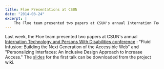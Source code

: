```yaml
---
title: Floe Presentations at CSUN
date: "2014-03-24"
excerpt: |
    The Floe team presented two papers at CSUN's annual Internation Technology and Persons With Disabilities conference.
---
```


Last week, the Floe team presented two papers at CSUN's annual
[Internation Technology and Persons With Disabilities conference](https://www.csun.edu/cod/conference/sessions/index.php/)
: "Fluid Infusion: Building the Next Generation of the Accessible Web" and "Personalizing Interfaces: An Inclusive
Design Approach to Increase Access." The
[slides](https://wiki.fluidproject.org/download/attachments/1707985/CSUN%202014%20Infusion%20Presentation.pdf?version=1&amp;modificationDate=1395716250038&amp;api=v2)
for the first talk can be downloaded from the project wiki.
